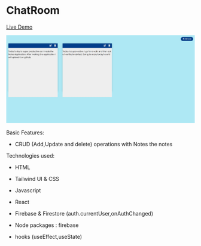 # ChatRoom

<a href="">Live Demo</a>

<img src="https://github.com/ahmadrazach/Javascript-Challanges/blob/main/notes-app/thumbnail.jpg" alt="Demo image"/>

Basic Features:

- CRUD (Add,Update and delete) operations with Notes the notes

Technologies used:

- HTML
- Tailwind UI & CSS
- Javascript
- React
- Firebase & Firestore (auth.currentUser,onAuthChanged)

- Node packages : firebase
- hooks (useEffect,useState)
